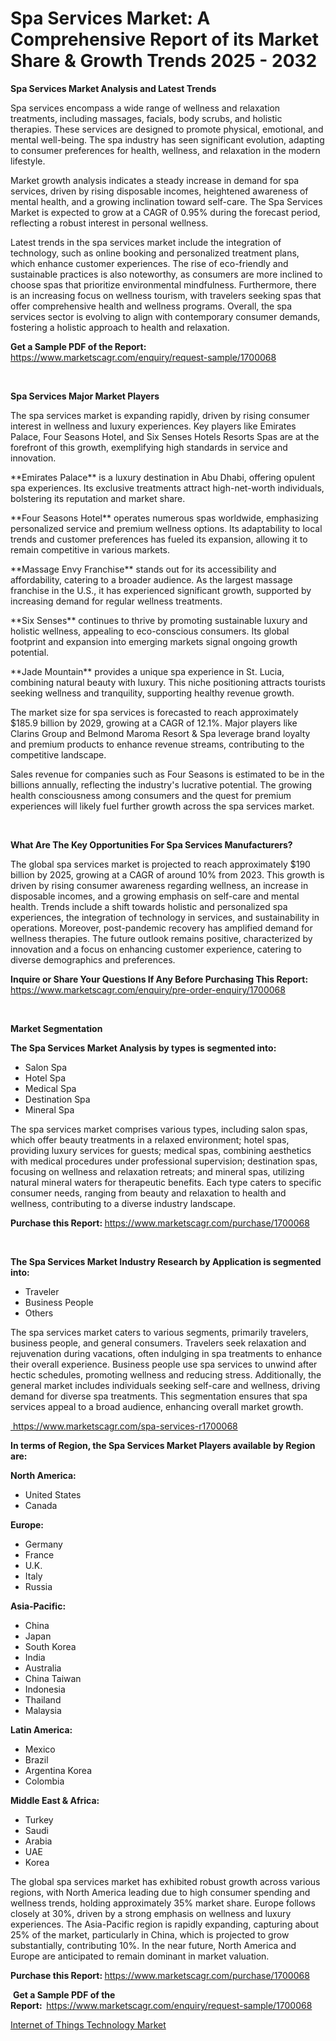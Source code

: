 <p><h1>Spa Services Market: A Comprehensive Report of its Market Share & Growth Trends 2025 - 2032</h1></p><p><strong>Spa Services Market Analysis and Latest Trends</strong></p>
<p><p>Spa services encompass a wide range of wellness and relaxation treatments, including massages, facials, body scrubs, and holistic therapies. These services are designed to promote physical, emotional, and mental well-being. The spa industry has seen significant evolution, adapting to consumer preferences for health, wellness, and relaxation in the modern lifestyle.</p><p>Market growth analysis indicates a steady increase in demand for spa services, driven by rising disposable incomes, heightened awareness of mental health, and a growing inclination toward self-care. The Spa Services Market is expected to grow at a CAGR of 0.95% during the forecast period, reflecting a robust interest in personal wellness. </p><p>Latest trends in the spa services market include the integration of technology, such as online booking and personalized treatment plans, which enhance customer experiences. The rise of eco-friendly and sustainable practices is also noteworthy, as consumers are more inclined to choose spas that prioritize environmental mindfulness. Furthermore, there is an increasing focus on wellness tourism, with travelers seeking spas that offer comprehensive health and wellness programs. Overall, the spa services sector is evolving to align with contemporary consumer demands, fostering a holistic approach to health and relaxation.</p></p>
<p><strong>Get a Sample PDF of the Report:&nbsp;</strong> <a href="https://www.marketscagr.com/enquiry/request-sample/1700068?utm_campaign=2106&utm_medium=2&utm_source=Github&utm_content=ia&utm_term=09032025&utm_id=spa-services">https://www.marketscagr.com/enquiry/request-sample/1700068</a></p>
<p>&nbsp;</p>
<p><strong>Spa Services Major Market Players</strong></p>
<p><p>The spa services market is expanding rapidly, driven by rising consumer interest in wellness and luxury experiences. Key players like Emirates Palace, Four Seasons Hotel, and Six Senses Hotels Resorts Spas are at the forefront of this growth, exemplifying high standards in service and innovation.</p><p>**Emirates Palace** is a luxury destination in Abu Dhabi, offering opulent spa experiences. Its exclusive treatments attract high-net-worth individuals, bolstering its reputation and market share.</p><p>**Four Seasons Hotel** operates numerous spas worldwide, emphasizing personalized service and premium wellness options. Its adaptability to local trends and customer preferences has fueled its expansion, allowing it to remain competitive in various markets.</p><p>**Massage Envy Franchise** stands out for its accessibility and affordability, catering to a broader audience. As the largest massage franchise in the U.S., it has experienced significant growth, supported by increasing demand for regular wellness treatments.</p><p>**Six Senses** continues to thrive by promoting sustainable luxury and holistic wellness, appealing to eco-conscious consumers. Its global footprint and expansion into emerging markets signal ongoing growth potential.</p><p>**Jade Mountain** provides a unique spa experience in St. Lucia, combining natural beauty with luxury. This niche positioning attracts tourists seeking wellness and tranquility, supporting healthy revenue growth.</p><p>The market size for spa services is forecasted to reach approximately $185.9 billion by 2029, growing at a CAGR of 12.1%. Major players like Clarins Group and Belmond Maroma Resort & Spa leverage brand loyalty and premium products to enhance revenue streams, contributing to the competitive landscape.</p><p>Sales revenue for companies such as Four Seasons is estimated to be in the billions annually, reflecting the industry's lucrative potential. The growing health consciousness among consumers and the quest for premium experiences will likely fuel further growth across the spa services market.</p></p>
<p>&nbsp;</p>
<p><strong>What Are The Key Opportunities For Spa Services Manufacturers?</strong></p>
<p><p>The global spa services market is projected to reach approximately $190 billion by 2025, growing at a CAGR of around 10% from 2023. This growth is driven by rising consumer awareness regarding wellness, an increase in disposable incomes, and a growing emphasis on self-care and mental health. Trends include a shift towards holistic and personalized spa experiences, the integration of technology in services, and sustainability in operations. Moreover, post-pandemic recovery has amplified demand for wellness therapies. The future outlook remains positive, characterized by innovation and a focus on enhancing customer experience, catering to diverse demographics and preferences.</p></p>
<p><strong>Inquire or Share Your Questions If Any Before Purchasing This Report:</strong> <a href="https://www.marketscagr.com/enquiry/pre-order-enquiry/1700068?utm_campaign=2106&utm_medium=2&utm_source=Github&utm_content=ia&utm_term=09032025&utm_id=spa-services">https://www.marketscagr.com/enquiry/pre-order-enquiry/1700068</a></p>
<p>&nbsp;</p>
<p><strong>Market Segmentation</strong></p>
<p><strong>The Spa Services Market Analysis by types is segmented into:</strong></p>
<p><ul><li>Salon Spa</li><li>Hotel Spa</li><li>Medical Spa</li><li>Destination Spa</li><li>Mineral Spa</li></ul></p>
<p><p>The spa services market comprises various types, including salon spas, which offer beauty treatments in a relaxed environment; hotel spas, providing luxury services for guests; medical spas, combining aesthetics with medical procedures under professional supervision; destination spas, focusing on wellness and relaxation retreats; and mineral spas, utilizing natural mineral waters for therapeutic benefits. Each type caters to specific consumer needs, ranging from beauty and relaxation to health and wellness, contributing to a diverse industry landscape.</p></p>
<p><strong>Purchase this Report:&nbsp;</strong><a href="https://www.marketscagr.com/purchase/1700068?utm_campaign=2106&utm_medium=2&utm_source=Github&utm_content=ia&utm_term=09032025&utm_id=spa-services">https://www.marketscagr.com/purchase/1700068</a></p>
<p>&nbsp;</p>
<p><strong>The Spa Services Market Industry Research by Application is segmented into:</strong></p>
<p><ul><li>Traveler</li><li>Business People</li><li>Others</li></ul></p>
<p><p>The spa services market caters to various segments, primarily travelers, business people, and general consumers. Travelers seek relaxation and rejuvenation during vacations, often indulging in spa treatments to enhance their overall experience. Business people use spa services to unwind after hectic schedules, promoting wellness and reducing stress. Additionally, the general market includes individuals seeking self-care and wellness, driving demand for diverse spa treatments. This segmentation ensures that spa services appeal to a broad audience, enhancing overall market growth.</p></p>
<p><a href="https://www.marketscagr.com/spa-services-r1700068?utm_campaign=2106&utm_medium=2&utm_source=Github&utm_content=ia&utm_term=09032025&utm_id=spa-services">&nbsp;https://www.marketscagr.com/spa-services-r1700068</a></p>
<p><strong>In terms of Region, the Spa Services Market Players available by Region are:</strong></p>
<p>
    <p> <strong> North America: </strong>
        <ul>
            <li>United States</li>
            <li>Canada</li>
        </ul>
        </p> 
    <p> <strong> Europe: </strong>
        <ul>
            <li>Germany</li>
            <li>France</li>
            <li>U.K.</li>
            <li>Italy</li>
            <li>Russia</li>
        </ul>
        </p> 
    <p> <strong> Asia-Pacific: </strong>
        <ul>
            <li>China</li>
            <li>Japan</li>
            <li>South Korea</li>
            <li>India</li>
            <li>Australia</li>
            <li>China Taiwan</li>
            <li>Indonesia</li>
            <li>Thailand</li>
            <li>Malaysia</li>
        </ul>
        </p> 
    <p> <strong> Latin America: </strong>
        <ul>
            <li>Mexico</li>
            <li>Brazil</li>
            <li>Argentina Korea</li>
            <li>Colombia</li>
        </ul>
        </p> 
    <p> <strong> Middle East & Africa: </strong>
        <ul>
            <li>Turkey</li>
            <li>Saudi</li>
            <li>Arabia</li>
            <li>UAE</li>
            <li>Korea</li>
        </ul>
    </p>
    </p>
<p><p>The global spa services market has exhibited robust growth across various regions, with North America leading due to high consumer spending and wellness trends, holding approximately 35% market share. Europe follows closely at 30%, driven by a strong emphasis on wellness and luxury experiences. The Asia-Pacific region is rapidly expanding, capturing about 25% of the market, particularly in China, which is projected to grow substantially, contributing 10%. In the near future, North America and Europe are anticipated to remain dominant in market valuation.</p></p>
<p><strong>Purchase this Report: </strong><a href="https://www.marketscagr.com/purchase/1700068?utm_campaign=2106&utm_medium=2&utm_source=Github&utm_content=ia&utm_term=09032025&utm_id=spa-services">https://www.marketscagr.com/purchase/1700068</a></p>
<p>&nbsp;<strong>Get a Sample PDF of the Report:&nbsp;&nbsp;</strong><a href="https://www.marketscagr.com/enquiry/request-sample/1700068?utm_campaign=2106&utm_medium=2&utm_source=Github&utm_content=ia&utm_term=09032025&utm_id=spa-services">https://www.marketscagr.com/enquiry/request-sample/1700068</a></p>
<p><strong></strong></p>
<p><p><a href="https://github.com/JosephineMcguire65/Market-Research-Report-List-1/blob/main/internet-of-things-technology-market.md?utm_campaign=2106&utm_medium=2&utm_source=Github&utm_content=ia&utm_term=09032025&utm_id=spa-services">Internet of Things Technology Market</a></p></p>